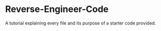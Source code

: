 # Reverse-Engineer-Code
A tutorial explaining every file and its purpose of a starter code provided.
